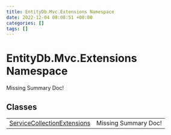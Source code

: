 ```yaml
---
title: EntityDb.Mvc.Extensions Namespace
date: 2022-12-04 08:08:51 +00:00
categories: []
tags: []
---
```


# EntityDb.Mvc.Extensions Namespace
Missing Summary Doc!
## Classes
<table><tr><td><a href='dotnet/entitydb-mvc-extensions-servicecollectionextensions'>ServiceCollectionExtensions</a></td><td>Missing Summary Doc!</td></tr></table>

